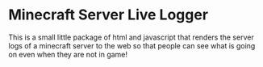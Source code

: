 # Minecraft Server Live Logger

This is a small little package of html and javascript that renders the server logs of a minecraft server to the web so that people can see what is going on even when they are not in game!
